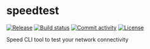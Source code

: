 # speedtest

[![Release](https://img.shields.io/github/v/release/takitsu21/speedtest)](https://img.shields.io/github/v/release/takitsu21/speedtest)
[![Build status](https://img.shields.io/github/actions/workflow/status/takitsu21/speedtest/main.yml?branch=main)](https://github.com/takitsu21/speedtest/actions/workflows/main.yml?query=branch%3Amain)
[![Commit activity](https://img.shields.io/github/commit-activity/m/takitsu21/speedtest)](https://img.shields.io/github/commit-activity/m/takitsu21/speedtest)
[![License](https://img.shields.io/github/license/takitsu21/speedtest)](https://img.shields.io/github/license/takitsu21/speedtest)

Speed CLI tool to test your network connectivity
